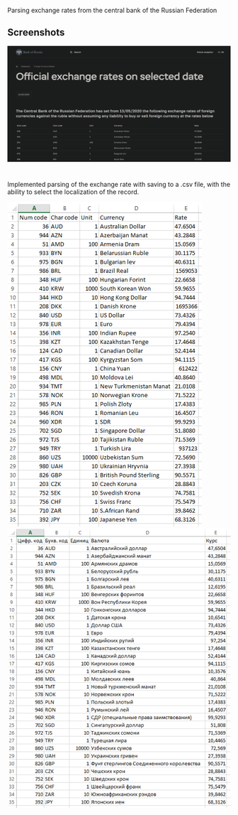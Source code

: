 Parsing exchange rates from the central bank of the Russian Federation

## Screenshots
![Conky](https://github.com/protocolNZT/Currency_Rates_CB_RF/blob/master/images/screenshot_url_cb_rf.png)

# 
Implemented parsing of the exchange rate with saving to a .csv file, with the ability to select the localization
of the record.

![Conky](https://github.com/protocolNZT/Currency_Rates_CB_RF/blob/master/images/screenshot_eng_data_cb_rf.png)
![Conky](https://github.com/protocolNZT/Currency_Rates_CB_RF/blob/master/images/screenshot_ru_data_cb_rf.png)




